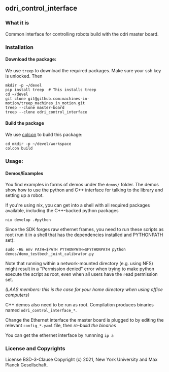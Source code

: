 odri_control_interface
----------------------

### What it is

Common interface for controlling robots build with the odri master board.

### Installation

#### Download the package:

We use `treep` to download the required packages. Make sure your ssh key is unlocked. Then

```
mkdir -p ~/devel
pip install treep  # This installs treep
cd ~/devel
git clone git@github.com:machines-in-motion/treep_machines_in_motion.git
treep --clone master-board
treep --clone odri_control_interface 
```

#### Build the package

We use [colcon](https://github.com/machines-in-motion/machines-in-motion.github.io/wiki/use_colcon)
to build this package:
```
cd mkdir -p ~/devel/workspace
colcon build
```
### Usage:

#### Demos/Examples

You find examples in forms of demos under the `demos/` folder. The demos show how to use the python and C++ interface for talking to the library and setting up a robot.

If you're using nix, you can get into a shell with all required packages available, including the C++-backed python packages

```
nix develop .#python
```

Since the SDK forges raw ethernet frames, you need to run these scripts as root (run it in a shell that has the dependencies installed and PYTHONPATH set):

```
sudo -HE env PATH=$PATH PYTHONPATH=$PYTHONPATH python demos/demo_testbech_joint_calibrator.py
```

Note that running within a network-mounted directory (e.g. using NFS) might result in a "Permission denied" error when trying to make python execute the script as root, even when all users have the `r`ead permission set.

_(LAAS members: this is the case for your home directory when using office computers)_

C++ demos also need to be run as root. Compilation produces binaries named `odri_control_interface_*`.

Change the Ethernet interface the master board is plugged to by editing the relevant `config_*.yaml` file, then _re-build the binaries_ 

You can get the ethernet interface by runnning `ip a`

### License and Copyrights

License BSD-3-Clause
Copyright (c) 2021, New York University and Max Planck Gesellschaft.
